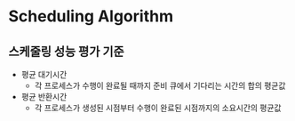 # Scheduling Algorithm
## 스케줄링 성능 평가 기준
* 평균 대기시간
    * 각 프로세스가 수행이 완료될 때까지 준비 큐에서 기다리는 시간의 합의 평균값
* 평균 반환시간
    * 각 프로세스가 생성된 시점부터 수행이 완료된 시점까지의 소요시간의 평균값
